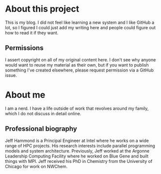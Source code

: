 # About this project

This is my blog.  I did not feel like learning a new system and I like GitHub a lot, so I figured I could just add my writing here and people could figure out how to read it if they want.

## Permissions

I assert copyright on all of my original content here.  I don't see why anyone would want to reuse my material as their own, but if you want to publish something I've created elsewhere, please request permission via a GitHub issue.

# About me

I am a nerd.  I have a life outside of work that revolves around my family, which I do not discuss in detail online.

## Professional biography

Jeff Hammond is a Principal Engineer at Intel where he works on a wide range of HPC projects.  His research interests include parallel programming models and system architecture.  Previously, Jeff worked at the Argonne Leadership Computing Facility where he worked on Blue Gene and built things with MPI.  Jeff received his PhD in Chemistry from the University of Chicago for work on NWChem.

